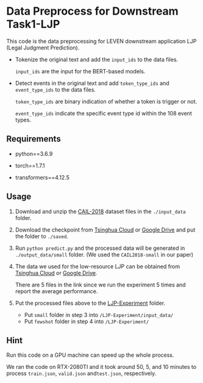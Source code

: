 # Data Preprocess for Downstream Task1-LJP
This code is the data preprocessing for LEVEN downstream application LJP (Legal Judgment Prediction).

- Tokenize the original text and add the `input_ids` to the data files. 
  
    `input_ids` are the input for the BERT-based models.


- Detect events in the original text and add `token_type_ids` and `event_type_ids` to the data files.

    `token_type_ids` are binary indication of whether a token is trigger or not.

    `event_type_ids` indicate the specific event type id within the 108 event types.

## Requirements
- python==3.6.9

- torch==1.7.1

- transformers==4.12.5


## Usage
1. Download and unzip the [CAIL-2018](https://cail.oss-cn-qingdao.aliyuncs.com/CAIL2018_ALL_DATA.zip) dataset files in 
   the `./input_data` folder.
   
2. Download the checkpoint from [Tsinghua Cloud](https://cloud.tsinghua.edu.cn/d/2cb9d439a7a547e0a21a/) or [Google Drive](https://drive.google.com/drive/folders/1bkd08NIGHd1ZG_lioSP3z6-0RBLo6vsY?usp=sharing) and put the folder to `./saved`.
3. Run `python predict.py` and the processed data will be generated in `./output_data/small` folder.
   (We used the `CAIL2018-small` in our paper)
   
4. The data we used for the low-resource LJP can be obtained from [Tsinghua Cloud](https://cloud.tsinghua.edu.cn/d/6e2342a1d8754c569b64/) 
   or [Google Drive](https://drive.google.com/drive/folders/1507RbKauVLyNORldqpag-FkmE_3DOAxo?usp=sharing).
   
    There are 5 files in the link since we run the experiment 5 times and report the average performance.
   
5. Put the processed files above to the [LJP-Experiment](../LJP-Experiment) folder.

    - Put `small` folder in step 3 into `/LJP-Experiment/input_data/`
    - Put `fewshot` folder in step 4 into `/LJP-Experiment/`

    
## Hint
Run this code on a GPU machine can speed up the whole process. 

We ran the code on RTX-2080TI and it took around 50, 5, and 10 minutes to process `train.json`, `valid.json` and`test.json`, respectively.